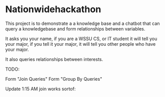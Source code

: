 # Nationwidehackathon


This project is to demonstrate a a knowledge base and a chatbot that can query a knowledgebase and form relationships between variables.

It asks you your name, if you are a WSSU CS, or IT student it will tell you your major, if you tell it your major, it will tell you other people who have your major.

It also queries relationships between interests.

TODO:

Form "Join Queries"
Form "Group By Queries"


Update 1:15 AM join works sortof:


